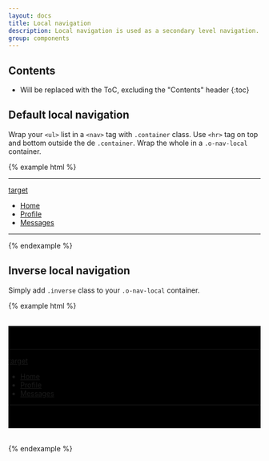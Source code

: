 ```yaml
---
layout: docs
title: Local navigation
description: Local navigation is used as a secondary level navigation.
group: components
---
```


## Contents

* Will be replaced with the ToC, excluding the "Contents" header
{:toc}

## Default local navigation

Wrap your `<ul>` list in a `<nav>` tag with `.container` class. Use `<hr>` tag on top and bottom outside the de `.container`. Wrap the whole in a `.o-nav-local` container.

{% example html %}
<div class="o-nav-local">
    <hr aria-hidden="true">
    <nav class="container">
        <a class="hidden-sm-up nav-link active local-select" data-toggle="collapse" href="#localNav1" aria-haspopup="true">target</a>
        <ul class="nav collapse" id="localNav1">
            <li class="nav-item"><a class="nav-link active" href="#">Home</a></li>
            <li class="nav-item"><a class="nav-link" href="#">Profile</a></li>
            <li class="nav-item"><a class="nav-link" href="#">Messages</a></li>
        </ul>
    </nav>
    <hr aria-hidden="true">
</div>
{% endexample %}

## Inverse local navigation

Simply add `.inverse` class to your `.o-nav-local` container.

{% example html %}
<div style="margin: 2rem 0; padding: 2rem 0; background-color: black;">
    <div class="o-nav-local inverse">
        <hr aria-hidden="true">
        <nav class="container">
            <a class="hidden-sm-up nav-link active local-select" data-toggle="collapse" href="#localNav2" aria-haspopup="true">target</a>
            <ul class="nav collapse" id="localNav2">
                <li class="nav-item"><a class="nav-link active" href="#">Home</a></li>
                <li class="nav-item"><a class="nav-link" href="#">Profile</a></li>
                <li class="nav-item"><a class="nav-link" href="#">Messages</a></li>
            </ul>
        </nav>
        <hr aria-hidden="true">
    </div>
</div>
{% endexample %}
